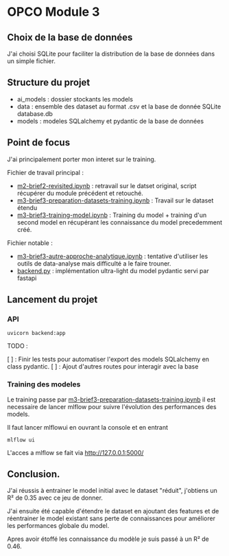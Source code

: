 # OPCO Module 3

## Choix de la base de données

J'ai choisi SQLite pour faciliter la distribution de la base de données dans un simple fichier.

## Structure du projet
* ai_models : dossier stockants les models
* data : ensemble des dataset au format .csv et la base de donnée SQLite database.db
* models : modeles SQLalchemy et pydantic de la base de données

## Point de focus

J'ai principalement porter mon interet sur le training.

Fichier de travail principal :
* [m2-brief2-revisited.ipynb](m2-brief2-revisited.ipynb) : retravail sur le datset original, script récupérer du module précédent et retouché.
* [m3-brief3-preparation-datasets-training.ipynb](m3-brief3-preparation-datasets-training.ipynb) : Travail sur le dataset étendu
* [m3-brief3-training-model.ipynb](m3-brief3-training-model.ipynb) : Training du model + training d'un second model en récupérant les connaissance du model precedemment créé.

Fichier notable :
* [m3-brief3-autre-approche-analytique.ipynb](m3-brief3-autre-approche-analytique.ipynb) : tentative d'utiliser les outils de data-analyse mais difficulté a le faire trouner.
* [backend.py](backend.py) : implémentation ultra-light du model pydantic servi par fastapi

## Lancement du projet

### API

```shell
uvicorn backend:app
```

TODO : 

[ ] : Finir les tests pour automatiser l'export des models SQLalchemy en class pydantic.
[ ] : Ajout d'autres routes pour interagir avec la base

### Training des  modeles

Le training passe par [m3-brief3-preparation-datasets-training.ipynb](m3-brief3-preparation-datasets-training.ipynb) il est necessaire de lancer mlflow pour suivre l'évolution des performances des models.

Il faut lancer mlflowui en ouvrant la console et en entrant

```shell
mlflow ui
```

L'acces a mlflow se fait via http://127.0.0.1:5000/

## Conclusion.

J'ai réussis à entrainer le model initial avec le dataset "réduit", j'obtiens un R² de 0.35 avec ce jeu de donner.

J'ai ensuite été capable d'étendre le dataset en ajoutant des features et de réentrainer le model existant sans perte de connaissances pour améliorer les performances globale du model. 

Apres avoir étoffé les connaissance du modèle je suis passé à un R² de 0.46.

